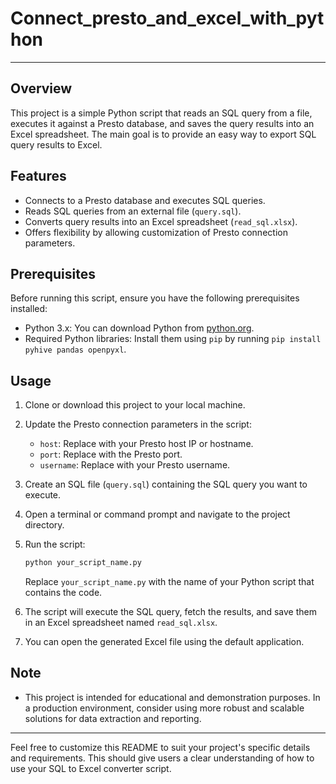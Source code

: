 # Connect_presto_and_excel_with_python

---


## Overview

This project is a simple Python script that reads an SQL query from a file, executes it against a Presto database, and saves the query results into an Excel spreadsheet. The main goal is to provide an easy way to export SQL query results to Excel.

## Features

- Connects to a Presto database and executes SQL queries.
- Reads SQL queries from an external file (`query.sql`).
- Converts query results into an Excel spreadsheet (`read_sql.xlsx`).
- Offers flexibility by allowing customization of Presto connection parameters.

## Prerequisites

Before running this script, ensure you have the following prerequisites installed:

- Python 3.x: You can download Python from [python.org](https://www.python.org/downloads/).
- Required Python libraries: Install them using `pip` by running `pip install pyhive pandas openpyxl`.

## Usage

1. Clone or download this project to your local machine.

2. Update the Presto connection parameters in the script:

   - `host`: Replace with your Presto host IP or hostname.
   - `port`: Replace with the Presto port.
   - `username`: Replace with your Presto username.

3. Create an SQL file (`query.sql`) containing the SQL query you want to execute.

4. Open a terminal or command prompt and navigate to the project directory.

5. Run the script:

   ```bash
   python your_script_name.py
   ```

   Replace `your_script_name.py` with the name of your Python script that contains the code.

6. The script will execute the SQL query, fetch the results, and save them in an Excel spreadsheet named `read_sql.xlsx`.

7. You can open the generated Excel file using the default application.

## Note

- This project is intended for educational and demonstration purposes. In a production environment, consider using more robust and scalable solutions for data extraction and reporting.

---

Feel free to customize this README to suit your project's specific details and requirements. This should give users a clear understanding of how to use your SQL to Excel converter script.
